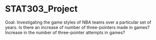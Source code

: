 # STAT303_Project
Goal: Investigating the game styles of NBA teams over a particular set of years. Is there an increase of number of three-pointers made in games? Increase in the number of three-pointer attempts in games?
